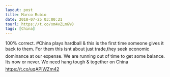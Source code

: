 ```yaml
---
layout: post
title: Marco Rubio
date: 2018-07-25 03:00:21
tourl: https://t.co/xm4vZLmGV0
tags: [China]
---
```

100% correct. #China plays hardball &amp; this is the first time someone gives it back to them. For them this isnt about just trade,they seek economic dominance at our expense. We are running out of time to get some balance. Its now or never. We need hang tough &amp; together on China https://t.co/uqAPIWZm42